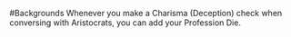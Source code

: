#Backgrounds
Whenever you make a Charisma (Deception) check when conversing with Aristocrats, you can add your Profession Die.